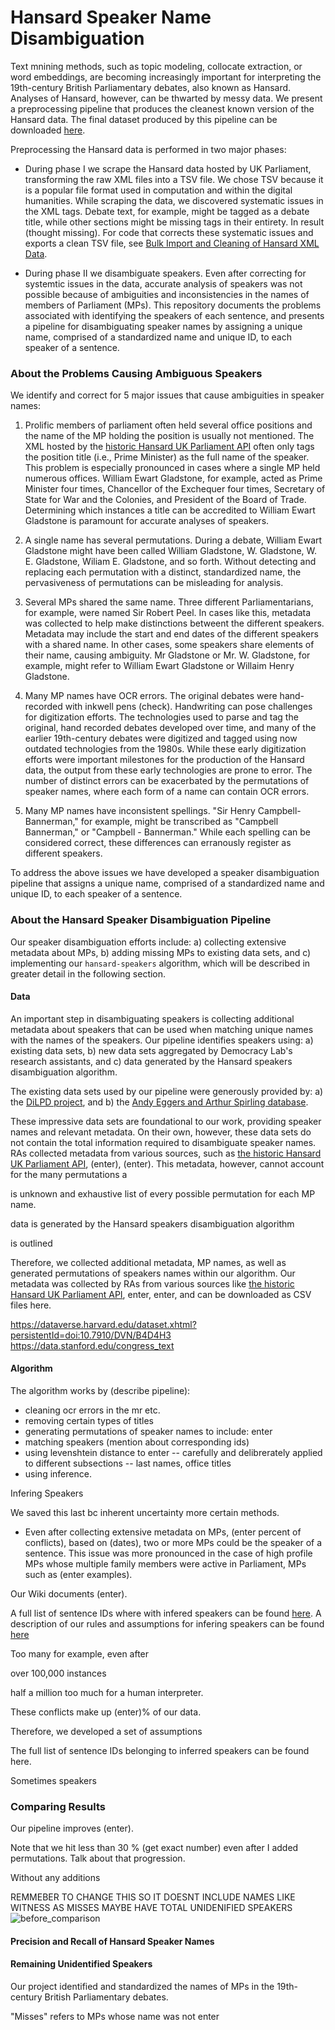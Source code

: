 # Hansard Speaker Name Disambiguation

Text mnining methods, such as topic modeling, collocate extraction, or word embeddings, are becoming increasingly important for interpreting the 19th-century British Parliamentary debates, also known as Hansard. Analyses of Hansard, however, can be thwarted by messy data. We present a preprocessing pipeline that produces the cleanest known version of the Hansard data. The final dataset produced by this pipeline can be downloaded [here](). 

Preprocessing the Hansard data is performed in two major phases: 

- During phase I we scrape the Hansard data hosted by UK Parliament, transforming the raw XML files into a TSV file. We chose TSV because it is a popular file format used in computation and within the digital humanities. While scraping the data, we discovered systematic issues in the XML tags. Debate text, for example, might be tagged as a debate title, while other sections might be missing tags in their entirety. In result (thought missing). For code that corrects these systematic issues and exports a clean TSV file, see [Bulk Import and Cleaning of Hansard XML Data](https://github.com/stephbuon/import_hansard_data).

- During phase II we disambiguate speakers. Even after correcting for systemtic issues in the data, accurate analysis of speakers was not possible because of ambiguities and inconsistencies in the names of members of Parliament (MPs). This repository documents the problems associated with identifying the speakers of each sentence, and presents a pipeline for disambiguating speaker names by assigning a unique name, comprised of a standardized name and unique ID, to each speaker of a sentence. 

### About the Problems Causing Ambiguous Speakers
We identify and correct for 5 major issues that cause ambiguities in speaker names: 

1) Prolific members of parliament often held several office positions and the name of the MP holding the position is usually not mentioned. The XML hosted by the [historic Hansard UK Parliament API](https://api.parliament.uk/historic-hansard/people/index.html) often only tags the position title (i.e., Prime Minister) as the full name of the speaker. This problem is especially pronounced in cases where a single MP held numerous offices. William Ewart Gladstone, for example, acted as Prime Minister four times, Chancellor of the Exchequer four times, Secretary of State for War and the Colonies, and President of the Board of Trade. Determining which instances a title can be accredited to William Ewart Gladstone is paramount for accurate analyses of speakers. 

2) A single name has several permutations. During a debate, William Ewart Gladstone might have been called William Gladstone, W. Gladstone, W. E. Gladstone, Wiliam E. Gladstone, and so forth. Without detecting and replacing each permutation with a distinct, standardized name, the pervasiveness of permutations can be misleading for analysis. 

3) Several MPs shared the same name. Three different Parliamentarians, for example, were named Sir Robert Peel. In cases like this, metadata was collected to help make distinctions betweent the different speakers. Metadata may include the start and end dates of the different speakers with a shared name. In other cases, some speakers share elements of their name, causing ambiguity. Mr Gladstone or Mr. W. Gladstone, for example, might refer to William Ewart Gladstone or Willaim Henry Gladstone. 

4) Many MP names have OCR errors. The original debates were hand-recorded with inkwell pens (check). Handwriting can pose challenges for digitization efforts. The technologies used to parse and tag the original, hand recorded debates developed over time, and many of the earlier 19th-century debates were digitized and tagged using now outdated technologies from the 1980s. While these early digitization efforts were important milestones for the production of the Hansard data, the output from these early technologies are prone to error. The number of distinct errors can be exacerbated by the permutations of speaker names, where each form of a name can contain OCR errors. 

5) Many MP names have inconsistent spellings. "Sir Henry Campbell-Bannerman," for example, might be transcribed as "Campbell Bannerman," or "Campbell - Bannerman." While each spelling can be considered correct, these differences can erranously register as different speakers. 

To address the above issues we have developed a speaker disambiguation pipeline that assigns a unique name, comprised of a standardized name and unique ID, to each speaker of a sentence. 

### About the Hansard Speaker Disambiguation Pipeline
Our speaker disambiguation efforts include: a) collecting extensive metadata about MPs, b) adding missing MPs to existing data sets, and c) implementing our `hansard-speakers` algorithm, which will be described in greater detail in the following section. 

#### Data 
An important step in disambiguating speakers is collecting additional metadata about speakers that can be used when matching unique names with the names of the speakers. Our pipeline identifies speakers using: a) existing data sets, b) new data sets aggregated by Democracy Lab's research assistants, and c) data generated by the Hansard speakers disambiguation algorithm. 

The existing data sets used by our pipeline were generously provided by: a) the [DiLPD project](https://sas-space.sas.ac.uk/4315/16/westminster-members.xml), and b) the [Andy Eggers and Arthur Spirling database](http://andy.egge.rs/eggers_spirling_database.html). 

These impressive data sets are foundational to our work, providing speaker names and relevant metadata. On their own, however, these data sets do not contain the total information required to disambiguate speaker names. RAs collected metadata from various sources, such as [the historic Hansard UK Parliament API](https://api.parliament.uk/historic-hansard/people/index.html), (enter), (enter). This metadata, however, cannot account for the many permutations a 


is unknown 
and exhaustive list of every possible permutation for each MP name. 


data is generated by the Hansard speakers disambiguation algorithm 



is outlined 




Therefore, we collected additional metadata, MP names, as well as generated permutations of speakers names within our algorithm. Our metadata was collected by RAs from various sources like [the historic Hansard UK Parliament API](https://api.parliament.uk/historic-hansard/people/index.html), enter, enter, and can be downloaded as CSV files here.



https://dataverse.harvard.edu/dataset.xhtml?persistentId=doi:10.7910/DVN/B4D4H3
https://data.stanford.edu/congress_text


#### Algorithm

The algorithm works by (describe pipeline): 

- cleaning ocr errors in the mr etc. 
- removing certain types of titles
- generating permutations of speaker names to include: enter 
- matching speakers (mention about corresponding ids) 
- using levenshtein distance to enter -- carefully and delibrerately applied to different subsections -- last names, office titles 
- using inference. 

Infering Speakers 

We saved this last bc inherent uncertainty 
more certain methods. 

  - Even after collecting extensive metadata on MPs, (enter percent of conflicts), based on (dates), two or more MPs could be the speaker of a sentence. This issue was more pronounced in the case of high profile MPs whose multiple family members were active in Parliament, MPs such as (enter examples). 



Our Wiki documents (enter). 

A full list of sentence IDs where with infered speakers can be found [here](). A description of our rules and assumptions for infering speakers can be found [here](https://github.com/stephbuon/hansard-speakers/wiki/Hansard-Speaker-Names-Inferences)




Too many 
for example, even after

over 100,000 instances 

half a million 
too much for a human interpreter. 

These conflicts make up (enter)% of our data. 


Therefore, we developed a set of assumptions 


The full list of sentence IDs belonging to inferred speakers can be found here. 


Sometimes speakers 



### Comparing Results

Our pipeline improves (enter). 

Note that we hit less than 30 % (get exact number) even after I added permutations. Talk about that progression. 

Without any additions 

 REMMEBER TO CHANGE THIS SO IT DOESNT INCLUDE NAMES LIKE WITNESS AS MISSES
MAYBE HAVE TOTAL UNIDENIFIED SPEAKERS  
![before_comparison](https://github.com/stephbuon/hansard-speakers/blob/main/images/before_hansard_speakers.png)



#### Precision and Recall of Hansard Speaker Names



#### Remaining Unidentified Speakers 
Our project identified and standardized the names of MPs in the 19th-century British Parliamentary debates. 

"Misses" refers to MPs whose name was not enter 




